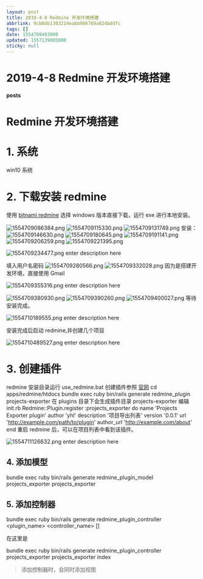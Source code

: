 ```yaml
---
layout: post
title: 2019-4-8 Redmine 开发环境搭建
abbrlink: 9cb0db1303214eabb986769a824bddfc
tags: []
date: 1554708403000
updated: 1557139885000
sticky: null
---
```


# 2019-4-8 Redmine 开发环境搭建

**posts**

# Redmine 开发环境搭建

# 1. 系统

win10 系统

# 2. 下载安装 redmine

使用 [bitnami redmine](https://bitnami.com/stack/redmine) 选择 windows 版本直接下载，运行 exe 进行本地安装。

![1554709086384.png](/resource/773b0cf970fc9214ca2d85c7b10644b7.)
![1554709115330.png](/resource/a9caf862a32e9b6662f0348b18370ab8.)
![1554709131749.png](/resource/12bf8b6f7aaa8e719898d72bfa5269f8.)
安装：
![1554709146630.png](/resource/d8830914832362721c28d15d0d9cb917.)
![1554709180645.png](/resource/005972282e4f7769b3c7c408097226b6.)
![1554709191141.png](/resource/4d88b99987e674bfbe649fda449d37ab.)
![1554709206259.png](/resource/dd2ace98aa0f3af200123a8f2825c46c.)
![1554709221395.png](/resource/9ca32a41ab536248d555440186e6bb76.)

![1554709234477.png](/resource/9ddb95f02677af3fcd049d9b1e711be5.)
enter description here

填入用户名密码
![1554709280566.png](/resource/b0d61764d8347c61bc4bc83132099c9e.)
![1554709332028.png](/resource/f7a90e417cc8539c8e287f0f1f952803.)
因为是搭建开发环境，直接使用 Gmail

![1554709355316.png](/resource/040e6ed78e21b4d13adb4f47d6066edb.)
enter description here

![1554709380930.png](/resource/5f7ef9fba074a02c36133d6517b3ede6.)
![1554709390260.png](/resource/cd22d308b3a83610cdb6208d13de8497.)
![1554709400027.png](/resource/18bf2ab27cd21205b82f5606ce2d8beb.)
等待安装完成。

![1554710189555.png](/resource/93bf2428dd25951cb7da2e5900b8f677.)
enter description here

安装完成后启动 redmine,并创建几个项目

![1554710489527.png](/resource/dcac25bc139e382ce2a0afb4c62e37d5.)
enter description here

# 3. 创建插件

redmine 安装目录运行 use_redmine.bat
创建插件参照 [官网](https://www.redmine.org/projects/redmine/wiki/Plugin_Tutorial)
cd apps/redmine/htdocs
bundle exec ruby bin/rails generate redmine_plugin projects-exporter
在 plugins 目录下会生成插件目录 projects-exporter
编辑 init.rb
Redmine::Plugin.register :projects_exporter do
name 'Projects Exporter plugin'
author 'yhl'
description '项目导出列表'
version '0.0.1'
url '<http://example.com/path/to/plugin>'
author_url '<http://example.com/about>'
end
重启 redmine 后，可以在项目列表中看到该插件。

![1554711126632.png](/resource/bb7c1e66791ca0f5d2753a624e3c0a3f.)
enter description here

## 4. 添加模型

bundle exec ruby bin/rails generate redmine_plugin_model projects_exporter projects_exporter

## 5. 添加控制器

bundle exec ruby bin/rails generate redmine_plugin_controller \<plugin_name> \<controller_name> \[<actions>]

在这里是

bundle exec ruby bin/rails generate redmine_plugin_controller projects_exporter projects_exporter index

> 添加控制器时，会同时添加视图

<div style="display: none;">[markdownFile.md](:/b178b88bd978b1ab21bc3fbb5b5c69ff)</div>
